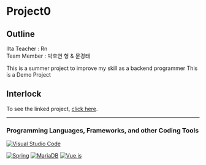 # Project0

## Outline
Ilta Teacher : Rn  
Team Member : 박호연 형 & 문경태

This is a summer project to improve my skill as a backend programmer
This is a Demo Project

## Interlock
To see the linked project, [click here](https://github.com/thes24/projectvue0).
___
### Programming Languages, Frameworks, and other Coding Tools
[![Visual Studio Code](https://img.shields.io/badge/Visual%20Studio%20Code-0078d7.svg?style=for-the-badge&logo=visual-studio-code&logoColor=white)](https://code.visualstudio.com/)

[![Spring](https://img.shields.io/badge/spring-%236DB33F.svg?style=for-the-badge&logo=spring&logoColor=white)](https://spring.io/) [![MariaDB](https://img.shields.io/badge/MariaDB-003545?style=for-the-badge&logo=mariadb&logoColor=white)](https://mariadb.org/) [![Vue.js](https://img.shields.io/badge/vuejs-%2335495e.svg?style=for-the-badge&logo=vuedotjs&logoColor=%234FC08D)](https://ko.vuejs.org/)